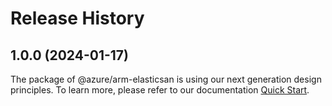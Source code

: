 # Release History
    
## 1.0.0 (2024-01-17)

The package of @azure/arm-elasticsan is using our next generation design principles. To learn more, please refer to our documentation [Quick Start](https://aka.ms/js-track2-quickstart).

